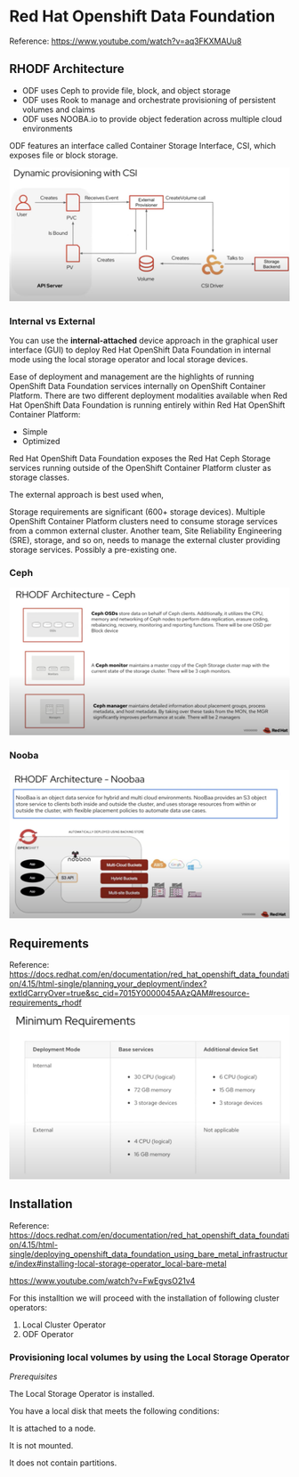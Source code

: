 # Red Hat Openshift Data Foundation

Reference: https://www.youtube.com/watch?v=aq3FKXMAUu8

## RHODF Architecture

* ODF uses Ceph to provide file, block, and object storage
* ODF uses Rook to manage and orchestrate provisioning of persistent volumes and claims
* ODF uses NOOBA.io to provide object federation across multiple cloud environments

ODF features an interface called Container Storage Interface, CSI, which exposes file or block storage. 

![alt text](sci.png)

### Internal vs External

You can use the **internal-attached** device approach in the graphical user interface (GUI) to deploy Red Hat OpenShift Data Foundation in internal mode using the local storage operator and local storage devices.

Ease of deployment and management are the highlights of running OpenShift Data Foundation services internally on OpenShift Container Platform. There are two different deployment modalities available when Red Hat OpenShift Data Foundation is running entirely within Red Hat OpenShift Container Platform:

* Simple
* Optimized


Red Hat OpenShift Data Foundation exposes the Red Hat Ceph Storage services running outside of the OpenShift Container Platform cluster as storage classes.

The external approach is best used when,

Storage requirements are significant (600+ storage devices).
Multiple OpenShift Container Platform clusters need to consume storage services from a common external cluster.
Another team, Site Reliability Engineering (SRE), storage, and so on, needs to manage the external cluster providing storage services. Possibly a pre-existing one.



### Ceph

![alt text](ceph.png)

### Nooba

![alt text](noobaa.png)

## Requirements

Reference: https://docs.redhat.com/en/documentation/red_hat_openshift_data_foundation/4.15/html-single/planning_your_deployment/index?extIdCarryOver=true&sc_cid=7015Y0000045AAzQAM#resource-requirements_rhodf

![alt text](requirements.png)

## Installation

Reference: https://docs.redhat.com/en/documentation/red_hat_openshift_data_foundation/4.15/html-single/deploying_openshift_data_foundation_using_bare_metal_infrastructure/index#installing-local-storage-operator_local-bare-metal

https://www.youtube.com/watch?v=FwEgvsO21v4


For this installtion we will proceed with the installation of following cluster operators:

1. Local Cluster Operator
2. ODF Operator

### Provisioning local volumes by using the Local Storage Operator

*Prerequisites*

The Local Storage Operator is installed.

You have a local disk that meets the following conditions:

It is attached to a node.

It is not mounted.

It does not contain partitions.


